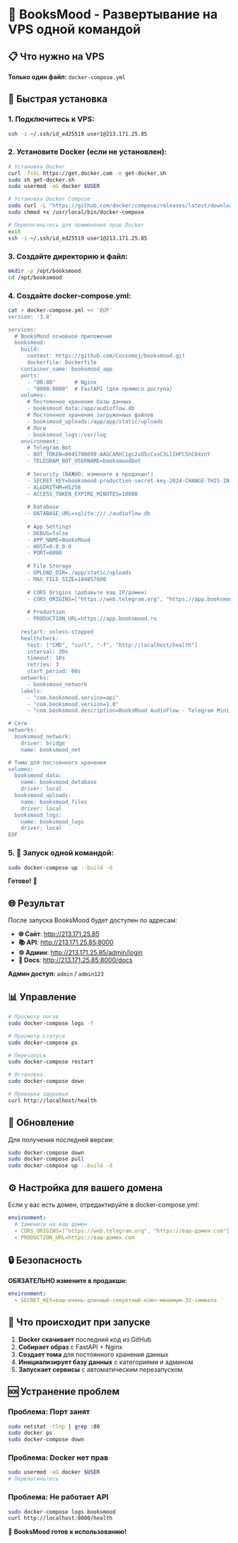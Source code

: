 # 🚀 BooksMood - Развертывание на VPS одной командой

## 📋 Что нужно на VPS

**Только один файл:** `docker-compose.yml`

## 🔧 Быстрая установка

### 1. Подключитесь к VPS:
```bash
ssh -i ~/.ssh/id_ed25519 user1@213.171.25.85
```

### 2. Установите Docker (если не установлен):
```bash
# Установка Docker
curl -fsSL https://get.docker.com -o get-docker.sh
sudo sh get-docker.sh
sudo usermod -aG docker $USER

# Установка Docker Compose
sudo curl -L "https://github.com/docker/compose/releases/latest/download/docker-compose-$(uname -s)-$(uname -m)" -o /usr/local/bin/docker-compose
sudo chmod +x /usr/local/bin/docker-compose

# Перелогиньтесь для применения прав Docker
exit
ssh -i ~/.ssh/id_ed25519 user1@213.171.25.85
```

### 3. Создайте директорию и файл:
```bash
mkdir -p /opt/booksmood
cd /opt/booksmood
```

### 4. Создайте docker-compose.yml:
```bash
cat > docker-compose.yml << 'EOF'
version: '3.8'

services:
  # BooksMood основное приложение
  booksmood:
    build:
      context: https://github.com/Cossomoj/booksmood.git
      dockerfile: Dockerfile
    container_name: booksmood_app
    ports:
      - "80:80"      # Nginx
      - "8000:8000"  # FastAPI (для прямого доступа)
    volumes:
      # Постоянное хранение базы данных
      - booksmood_data:/app/audioflow.db
      # Постоянное хранение загруженных файлов
      - booksmood_uploads:/app/app/static/uploads
      # Логи
      - booksmood_logs:/var/log
    environment:
      # Telegram Bot
      - BOT_TOKEN=8045700099:AAGCARHl1gc2sO5cCvoC3LlIHFC5hC04znY
      - TELEGRAM_BOT_USERNAME=booksmoodbot
      
      # Security (ВАЖНО: измените в продакшн!)
      - SECRET_KEY=booksmood-production-secret-key-2024-CHANGE-THIS-IN-PRODUCTION
      - ALGORITHM=HS256
      - ACCESS_TOKEN_EXPIRE_MINUTES=10080
      
      # Database
      - DATABASE_URL=sqlite:///./audioflow.db
      
      # App Settings
      - DEBUG=false
      - APP_NAME=BooksMood
      - HOST=0.0.0.0
      - PORT=8000
      
      # File Storage
      - UPLOAD_DIR=./app/static/uploads
      - MAX_FILE_SIZE=104857600
      
      # CORS Origins (добавьте ваш IP/домен)
      - CORS_ORIGINS=["https://web.telegram.org", "https://app.booksmood.ru", "http://213.171.25.85", "http://localhost"]
      
      # Production
      - PRODUCTION_URL=https://app.booksmood.ru
      
    restart: unless-stopped
    healthcheck:
      test: ["CMD", "curl", "-f", "http://localhost/health"]
      interval: 30s
      timeout: 10s
      retries: 3
      start_period: 60s
    networks:
      - booksmood_network
    labels:
      - "com.booksmood.service=api"
      - "com.booksmood.version=1.0"
      - "com.booksmood.description=BooksMood AudioFlow - Telegram Mini App для аудиокниг"

# Сети
networks:
  booksmood_network:
    driver: bridge
    name: booksmood_net

# Тома для постоянного хранения
volumes:
  booksmood_data:
    name: booksmood_database
    driver: local
  booksmood_uploads:
    name: booksmood_files
    driver: local
  booksmood_logs:
    name: booksmood_logs
    driver: local
EOF
```

### 5. 🚀 Запуск одной командой:
```bash
sudo docker-compose up --build -d
```

**Готово!** 🎉

## 🌐 Результат

После запуска BooksMood будет доступен по адресам:

- **🌐 Сайт**: http://213.171.25.85
- **📚 API**: http://213.171.25.85:8000
- **⚙️ Админ**: http://213.171.25.85/admin/login
- **📖 Docs**: http://213.171.25.85:8000/docs

**Админ доступ:** `admin` / `admin123`

## 📊 Управление

```bash
# Просмотр логов
sudo docker-compose logs -f

# Просмотр статуса
sudo docker-compose ps

# Перезапуск
sudo docker-compose restart

# Остановка
sudo docker-compose down

# Проверка здоровья
curl http://localhost/health
```

## 🔄 Обновление

Для получения последней версии:
```bash
sudo docker-compose down
sudo docker-compose pull
sudo docker-compose up --build -d
```

## ⚙️ Настройка для вашего домена

Если у вас есть домен, отредактируйте в docker-compose.yml:

```yaml
environment:
  # Замените на ваш домен
  - CORS_ORIGINS=["https://web.telegram.org", "https://ваш-домен.com"]
  - PRODUCTION_URL=https://ваш-домен.com
```

## 🔒 Безопасность

**ОБЯЗАТЕЛЬНО измените в продакшн:**

```yaml
environment:
  - SECRET_KEY=ваш-очень-длинный-секретный-ключ-минимум-32-символа
```

## 🎯 Что происходит при запуске

1. **Docker скачивает** последний код из GitHub
2. **Собирает образ** с FastAPI + Nginx
3. **Создает тома** для постоянного хранения данных
4. **Инициализирует базу данных** с категориями и админом
5. **Запускает сервисы** с автоматическим перезапуском

## 🆘 Устранение проблем

### Проблема: Порт занят
```bash
sudo netstat -tlnp | grep :80
sudo docker ps
sudo docker-compose down
```

### Проблема: Docker нет прав
```bash
sudo usermod -aG docker $USER
# Перелогиньтесь
```

### Проблема: Не работает API
```bash
sudo docker-compose logs booksmood
curl http://localhost:8000/health
```

🎉 **BooksMood готов к использованию!** 